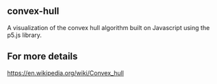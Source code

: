 ## convex-hull
A visualization of the convex hull algorithm built on Javascript using the p5.js library.

## For more details
https://en.wikipedia.org/wiki/Convex_hull
